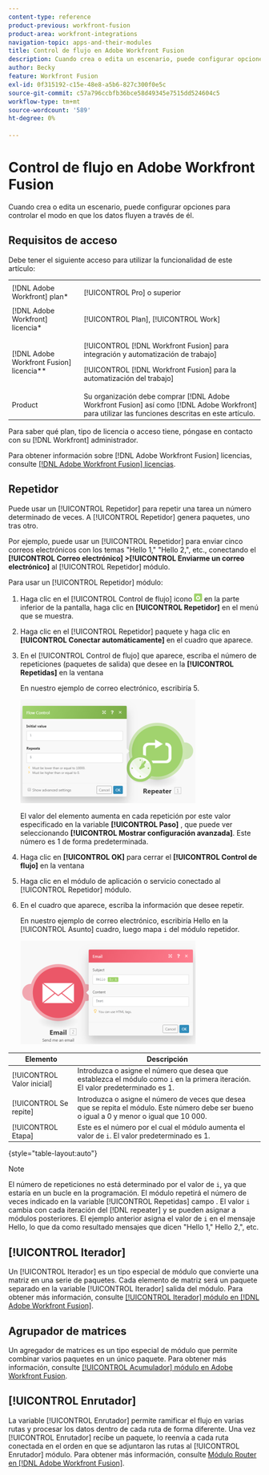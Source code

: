 ```yaml
---
content-type: reference
product-previous: workfront-fusion
product-area: workfront-integrations
navigation-topic: apps-and-their-modules
title: Control de flujo en Adobe Workfront Fusion
description: Cuando crea o edita un escenario, puede configurar opciones para controlar el modo en que los datos fluyen a través de él.
author: Becky
feature: Workfront Fusion
exl-id: 0f315192-c15e-48e8-a5b6-827c300f0e5c
source-git-commit: c57a796ccbfb36bce58d49345e7515dd524604c5
workflow-type: tm+mt
source-wordcount: '589'
ht-degree: 0%

---
```


# Control de flujo en Adobe Workfront Fusion

Cuando crea o edita un escenario, puede configurar opciones para controlar el modo en que los datos fluyen a través de él.

## Requisitos de acceso

Debe tener el siguiente acceso para utilizar la funcionalidad de este artículo:

<table style="table-layout:auto"> 
 <col> 
 <col> 
 <tbody> 
  <tr> 
   <td role="rowheader">[!DNL Adobe Workfront] plan*</td>
  <td> <p>[!UICONTROL Pro] o superior</p> </td>
  </tr> 
  <tr data-mc-conditions=""> 
   <td role="rowheader">[!DNL Adobe Workfront] licencia*</td>
   <td> <p>[!UICONTROL Plan], [!UICONTROL Work]</p> </td> 
  </tr> 
  <tr> 
   <td role="rowheader">[!DNL Adobe Workfront Fusion] licencia**</td> 
   <td> <p>[!UICONTROL [!DNL Workfront Fusion] para integración y automatización de trabajo] </p>   <p>[!UICONTROL [!DNL Workfront Fusion] para la automatización del trabajo]</p>  </td> 
  </tr> 
  <tr> 
   <td role="rowheader">Product</td> 
   <td>Su organización debe comprar [!DNL Adobe Workfront Fusion] así como [!DNL Adobe Workfront] para utilizar las funciones descritas en este artículo.</td> 
  </tr> 
 </tbody> 
</table>

Para saber qué plan, tipo de licencia o acceso tiene, póngase en contacto con su [!DNL Workfront] administrador.

Para obtener información sobre [!DNL Adobe Workfront Fusion] licencias, consulte [[!DNL Adobe Workfront Fusion] licencias](../../workfront-fusion/get-started/license-automation-vs-integration.md).

## Repetidor

Puede usar un [!UICONTROL Repetidor] para repetir una tarea un número determinado de veces. A [!UICONTROL Repetidor] genera paquetes, uno tras otro.

Por ejemplo, puede usar un [!UICONTROL Repetidor] para enviar cinco correos electrónicos con los temas &quot;Hello 1,&quot; &quot;Hello 2,&quot;, etc., conectando el **[!UICONTROL Correo electrónico] >[!UICONTROL Enviarme un correo electrónico]** al [!UICONTROL Repetidor] módulo.

Para usar un [!UICONTROL Repetidor] módulo:

1. Haga clic en el [!UICONTROL Control de flujo] icono ![](assets/flow-control-icon.gif) en la parte inferior de la pantalla, haga clic en **[!UICONTROL Repetidor]** en el menú que se muestra.
1. Haga clic en el [!UICONTROL Repetidor] paquete y haga clic en **[!UICONTROL Conectar automáticamente]** en el cuadro que aparece.
1. En el [!UICONTROL Control de flujo] que aparece, escriba el número de repeticiones (paquetes de salida) que desee en la **[!UICONTROL Repetidas]** en la ventana

   En nuestro ejemplo de correo electrónico, escribiría 5.

   ![](assets/repeater-2-350x207.png)

   El valor del elemento aumenta en cada repetición por este valor especificado en la variable **[!UICONTROL Paso]** , que puede ver seleccionando **[!UICONTROL Mostrar configuración avanzada]**. Este número es 1 de forma predeterminada.

1. Haga clic en **[!UICONTROL OK]** para cerrar el **[!UICONTROL Control de flujo]** en la ventana

1. Haga clic en el módulo de aplicación o servicio conectado al [!UICONTROL Repetidor] módulo.
1. En el cuadro que aparece, escriba la información que desee repetir.

   En nuestro ejemplo de correo electrónico, escribiría Hello en la [!UICONTROL Asunto] cuadro, luego mapa `i` del módulo repetidor.

   ![](assets/repeater-3-350x207.png)

| Elemento | Descripción |
|---|---|
| [!UICONTROL Valor inicial] | Introduzca o asigne el número que desea que establezca el módulo como `i` en la primera iteración. El valor predeterminado es 1. |
| [!UICONTROL Se repite] | Introduzca o asigne el número de veces que desea que se repita el módulo. Este número debe ser bueno o igual a 0 y menor o igual que 10 000. |
| [!UICONTROL Etapa] | Este es el número por el cual el módulo aumenta el valor de `i`. El valor predeterminado es 1. |

{style="table-layout:auto"}

>[!NOTE]
>
>El número de repeticiones no está determinado por el valor de `i`, ya que estaría en un bucle en la programación. El módulo repetirá el número de veces indicado en la variable [!UICONTROL Repetidas] campo . El valor `i` cambia con cada iteración del [!DNL repeater] y se pueden asignar a módulos posteriores. El ejemplo anterior asigna el valor de `i` en el mensaje Hello, lo que da como resultado mensajes que dicen &quot;Hello 1,&quot; Hello 2,&quot;, etc.

## [!UICONTROL Iterador]

Un [!UICONTROL Iterador] es un tipo especial de módulo que convierte una matriz en una serie de paquetes. Cada elemento de matriz será un paquete separado en la variable [!UICONTROL Iterador] salida del módulo. Para obtener más información, consulte [[!UICONTROL Iterador] módulo en [!DNL Adobe Workfront Fusion]](../../workfront-fusion/modules/iterator-module.md).

## Agrupador de matrices

Un agregador de matrices es un tipo especial de módulo que permite combinar varios paquetes en un único paquete. Para obtener más información, consulte [[!UICONTROL Acumulador] módulo en Adobe Workfront Fusion](../../workfront-fusion/modules/aggregator-module.md).

## [!UICONTROL Enrutador]

La variable [!UICONTROL Enrutador] permite ramificar el flujo en varias rutas y procesar los datos dentro de cada ruta de forma diferente. Una vez [!UICONTROL Enrutador] recibe un paquete, lo reenvía a cada ruta conectada en el orden en que se adjuntaron las rutas al [!UICONTROL Enrutador] módulo. Para obtener más información, consulte [Módulo Router en [!DNL Adobe Workfront Fusion]](../../workfront-fusion/modules/router-module.md).

<!--
<div data-mc-conditions="QuicksilverOrClassic.Draft mode">
<h2>Directives</h2>
<p>The error handling directives allow you to control how your scenario reacts to errors. For more information, see <a href="../../workfront-fusion/errors/advanced-error-handling.md" class="MCXref xref">Advanced error handling in Adobe Workfront Fusion</a> and <a href="../../workfront-fusion/errors/directives-for-error-handling.md" class="MCXref xref">Directives for error handling in Adobe Workfront Fusion</a>.</p>
</div>
-->
